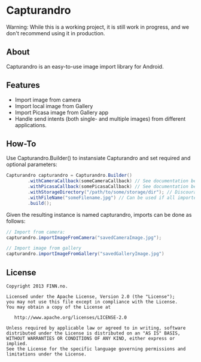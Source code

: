 Capturandro
===========

Warning: While this is a working project, it is still work in progress, and we don't recommend using it in production.

About
-----
Capturandro is an easy-to-use image import library for Android.


Features
------
* Import image from camera
* Import local image from Gallery
* Import Picasa image from Gallery app
* Handle send intents (both single- and multiple images) from different applications.

How-To
------
Use Capturandro.Builder() to instansiate Capturandro and set required and optional parameters:
```java
Capturandro capturandro = Capturandro.Builder()
        .withCameraCallback(someCameraCallback) // See documentation below
        .withPicasaCallback(somePicasaCallback) // See documentation below
        .withStorageDirectory("/path/to/some/storage/dir"); // Discouraged! App uses getExternalCacheDir() by default
        .withFileName("someFilename.jpg") // Can be used if all imported images shall have the same filename
        .build();
```

Given the resulting instance is named capturandro, imports can be done as follows:

```java
// Import from camera:
capturandro.importImageFromCamera("savedCameraImage.jpg");

// Import image from gallery
capturandro.importImageFromGallery("savedGalleryImage.jpg")
```

License
-------

    Copyright 2013 FINN.no.

    Licensed under the Apache License, Version 2.0 (the "License");
    you may not use this file except in compliance with the License.
    You may obtain a copy of the License at

       http://www.apache.org/licenses/LICENSE-2.0

    Unless required by applicable law or agreed to in writing, software
    distributed under the License is distributed on an "AS IS" BASIS,
    WITHOUT WARRANTIES OR CONDITIONS OF ANY KIND, either express or implied.
    See the License for the specific language governing permissions and
    limitations under the License.
